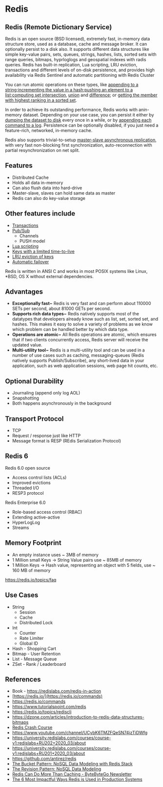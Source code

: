 # Redis

## Redis (Remote Dictionary Service)

Redis is an open source (BSD licensed), extremely fast, in-memory data structure store, used as a database, cache and message broker. It can optionally persist to a disk also. It supports different data structures like simple key-value pairs, sets, queues, strings, hashes, lists, sorted sets with range queries, bitmaps, hyprloglogs and geospatial indexes with radis queries. Redis has built-in replication, Lua scripting, LRU eviction, transactions and different levels of on-disk persistence, and provides high availability via Redis Sentinel and automatic partitioning with Redis Cluster

You can run atomic operations on these types, like [appending to a string](https://redis.io/commands/append);[incrementing the value in a hash](https://redis.io/commands/hincrby);[pushing an element to a list](https://redis.io/commands/lpush);[computing set intersection](https://redis.io/commands/sinter), [union](https://redis.io/commands/sunion) and [difference](https://redis.io/commands/sdiff); or [getting the member with highest ranking in a sorted set](https://redis.io/commands/zrangebyscore).

In order to achieve its outstanding performance, Redis works with anin-memory dataset. Depending on your use case, you can persist it either by [dumping the dataset to disk](https://redis.io/topics/persistence#snapshotting) every once in a while, or by [appending each command to a log](https://redis.io/topics/persistence#append-only-file). Persistence can be optionally disabled, if you just need a feature-rich, networked, in-memory cache.

Redis also supports trivial-to-setup [master-slave asynchronous replication](https://redis.io/topics/replication), with very fast non-blocking first synchronization, auto-reconnection with partial resynchronization on net split.

## Features

- Distributed Cache
- Holds all data in-memory
- Can also flush data into hard-drive
- Master-slave, slaves can hold same data as master
- Redis can also do key-value storage

## Other features include

- [Transactions](https://redis.io/topics/transactions)
- [Pub/Sub](https://redis.io/topics/pubsub)
    - Channels
    - PUSH model
- [Lua scripting](https://redis.io/commands/eval)
- [Keys with a limited time-to-live](https://redis.io/commands/expire)
- [LRU eviction of keys](https://redis.io/topics/lru-cache)
- [Automatic failover](https://redis.io/topics/sentinel)

Redis is written in ANSI C and works in most POSIX systems like Linux, *BSD, OS X without external dependencies.

## Advantages

- **Exceptionally fast−** Redis is very fast and can perform about 110000 SETs per second, about 81000 GETs per second.
- **Supports rich data types−** Redis natively supports most of the datatypes that developers already know such as list, set, sorted set, and hashes. This makes it easy to solve a variety of problems as we know which problem can be handled better by which data type.
- **Operations are atomic−** All Redis operations are atomic, which ensures that if two clients concurrently access, Redis server will receive the updated value.
- **Multi-utility tool−** Redis is a multi-utility tool and can be used in a number of use cases such as caching, messaging-queues (Redis natively supports Publish/Subscribe), any short-lived data in your application, such as web application sessions, web page hit counts, etc.

## Optional Durability

- Journaling (append only log AOL)
- Snapshotting
- Both happens asynchronously in the background

## Transport Protocol

- TCP
- Request / response just like HTTP
- Message format is RESP (REdis Serialization Protocol)

## Redis 6

Redis 6.0 open source

- Access control lists (ACLs)
- Improved evictions
- Threaded I/O
- RESP3 protocol

Redis Enterprise 6.0

- Role-based access control (RBAC)
- Extending active-active
- HyperLogLog
- Streams

## Memory Footprint

- An empty instance uses ~ 3MB of memory
- 1 Million small Keys -> String Value pairs use ~ 85MB of memory
- 1 Million Keys -> Hash value, representing an object with 5 fields, use ~ 160 MB of memory

https://redis.io/topics/faq

## Use Cases

- String
	- Session
	- Cache
	- Distributed Lock
- Int
	- Counter
	- Rate Limiter
	- Global ID
- Hash - Shopping Cart
- Bitmap - User Retention
- List - Message Queue
- ZSet - Rank / Leaderboard

## References

- Book - https://redislabs.com/redis-in-action
- [https://redis.io/](https://redis.io/commands)
- https://redis.io/commands
- https://www.tutorialspoint.com/redis
- https://redis.io/topics/rediscli
- https://dzone.com/articles/introduction-to-redis-data-structures-bitmaps
- [Redis Crash Course](https://www.youtube.com/watch?v=sVCZo5B8ghE)
- https://www.youtube.com/channel/UCybK6TMZFQeSN74jzTiDWfg
- https://university.redislabs.com/courses/course-v1:redislabs+RU202+2020_03/about
- https://university.redislabs.com/courses/course-v1:redislabs+RU201+2020_03/about
- https://github.com/antirez/redis
- [The Bucket Pattern: NoSQL Data Modeling with Redis Stack](https://www.youtube.com/watch?v=5m4YgClPKCg)
- [The Revision Pattern: NoSQL Data Modeling](https://www.youtube.com/watch?v=AtPcQ-jpP6M)
- [Redis Can Do More Than Caching - ByteByteGo Newsletter](https://blog.bytebytego.com/p/redis-can-do-more-than-caching)
- [The 6 Most Impactful Ways Redis is Used in Production Systems](https://blog.bytebytego.com/p/the-6-most-impactful-ways-redis-is)
